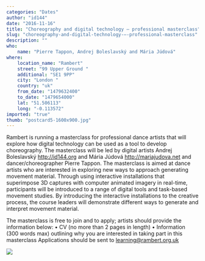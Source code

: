 ```yaml
---
categories: "Dates"
author: "id144"
date: "2016-11-16"
title: "Choreography and digital technology – professional masterclass"
slug: "choreography-and-digital-technology-–-professional-masterclass"
description: ""
who: 
    name: "Pierre Tappon, Andrej Boleslavský and Mária Júdová"
where: 
    location_name: "Rambert"
    street: "99 Upper Ground "
    additional: "SE1 9PP"
    city: "London "
    country: "uk"
    from_date: "1479632400"
    to_date: "1479654000"
    lat: "51.506113"
    long: "-0.113572"
imported: "true"
thumb: "postcard5-1600x900.jpg"
---
```



Rambert is running a masterclass for professional dance artists that will explore how digital technology can be used as a tool to develop choreography. The masterclass will be led by digital artists Andrej Boleslavský <http://id144.org> and Mária Júdová <http://mariajudova.net> and dancer/choreographer Pierre Tappon.
The masterclass is aimed at dance artists who are interested in exploring new ways to approach generating movement material. Through using interactive installations that superimpose 3D captures with computer animated imagery in real-time, participants will be introduced to a range of digital tools and task-based movement studies. By introducing the interactive installations to the creative process, the course leaders will demonstrate different ways to generate and interpret movement material.


The masterclass is free to join and to apply; artists should provide the information below:
• CV (no more than 2 pages in length)
• Information (300 words max) outlining why you are interested in taking part in this masterclass
Applications should be sent to learning@rambert.org.uk

![](postcard5-1600x900.jpg) 



